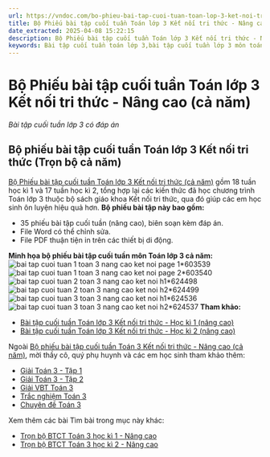 ```yaml
---
url: https://vndoc.com/bo-phieu-bai-tap-cuoi-tuan-toan-lop-3-ket-noi-tri-thuc-nang-cao-ca-nam-336163
title: Bộ Phiếu bài tập cuối tuần Toán lớp 3 Kết nối tri thức - Nâng cao (cả năm) - Bài tập cuối tuần lớp 3 có đáp án - VnDoc.com
date_extracted: 2025-04-08 15:22:15
description: Bộ Phiếu bài tập cuối tuần Toán lớp 3 Kết nối tri thức - Nâng cao (cả năm) cơ bản là bộ tài liệu giúp các thầy cô và phụ huynh có thể phụ đạo ôn tập cuối tuần cho các em thêm hiệu quả cao.
keywords: Bài tập cuối tuần toán lớp 3,bài tập cuối tuần lớp 3 môn toán,Bài tập cuối tuần lớp 3 môn Toán học kì 1,Bài tập cuối tuần lớp 3 môn Toán học kì 2,Bài tập cuối tuần lớp 3 môn Toán Kết nối tri thức cả năm,giải Toán lớp 3,giải bài tập toán 3,toán lớp 3 Kết nối tri thức,phiếu bài tập toán 3,Bài tập cuối tuần lớp 3 cả năm,Phiếu bài tập cuối tuần Toán lớp 3,Phiếu bài tập cuối tuần môn toán lớp 3 KNTT,Phiếu bài tập cuối tuần môn toán lớp 3 sách Kết nối tri thức
---
```


# Bộ Phiếu bài tập cuối tuần Toán lớp 3 Kết nối tri thức - Nâng cao \(cả năm\)
_Bài tập cuối tuần lớp 3 có đáp án_
## Bộ phiếu bài tập cuối tuần Toán lớp 3 Kết nối tri thức \(Trọn bộ cả năm\)
[Bộ Phiếu bài tập cuối tuần Toán lớp 3 Kết nối tri thức \(cả năm\)](<https://vndoc.com/bo-phieu-bai-tap-cuoi-tuan-toan-lop-3-ket-noi-tri-thuc-nang-cao-ca-nam-336163>) gồm 18 tuần học kì 1 và 17 tuần học kì 2, tổng hợp lại các kiến thức đã học chương trình Toán lớp 3 thuộc bộ  sách giáo khoa Kết nối tri thức, qua đó giúp các em học sinh ôn luyện hiệu quả hơn.
**Bộ phiếu bài tập này bao gồm:**
  * 35 phiếu bài tập cuối tuần \(nâng cao\), biên soạn kèm đáp án.
  * File Word có thể chỉnh sửa.
  * File PDF thuận tiện in trên các thiết bị di động.

**Minh họa bộ phiếu bài tập cuối tuần môn Toán lớp 3 cả năm:**
![bai tap cuoi tuan 1 toan 3 nang cao ket noi page 1*603539](https://i.vdoc.vn/data/image/2024/06/15/bai-tap-cuoi-tuan-1-toan-3-nang-cao-ket-noi-page-1.jpg)![bai tap cuoi tuan 1 toan 3 nang cao ket noi page 2*603540](https://i.vdoc.vn/data/image/2024/06/15/bai-tap-cuoi-tuan-1-toan-3-nang-cao-ket-noi-page-2.jpg)![bai tap cuoi tuan 2 toan 3 nang cao ket noi h1*624498](https://i.vdoc.vn/data/image/2024/08/23/bai-tap-cuoi-tuan-2-toan-3-nang-cao-ket-noi-h1.jpg)![bai tap cuoi tuan 2 toan 3 nang cao ket noi h2*624499](https://i.vdoc.vn/data/image/2024/08/23/bai-tap-cuoi-tuan-2-toan-3-nang-cao-ket-noi-h2.jpg)![bai tap cuoi tuan 3 toan 3 nang cao ket noi h1*624536](https://i.vdoc.vn/data/image/2024/08/23/bai-tap-cuoi-tuan-3-toan-3-nang-cao-ket-noi-h1.jpg)![bai tap cuoi tuan 3 toan 3 nang cao ket noi h2*624537](https://i.vdoc.vn/data/image/2024/08/23/bai-tap-cuoi-tuan-3-toan-3-nang-cao-ket-noi-h2.jpg)
**Tham khảo:**
  * [Bài tập cuối tuần Toán lớp 3 Kết nối tri thức - Học kì 1 \(nâng cao\)](<https://vndoc.com/bai-tap-cuoi-tuan-toan-lop-3-ket-noi-tri-thuc-hoc-ki-1-nang-cao-336160>)
  * [Bài tập cuối tuần Toán lớp 3 Kết nối tri thức - Học kì 2 \(nâng cao\)](<https://vndoc.com/bai-tap-cuoi-tuan-toan-lop-3-ket-noi-tri-thuc-hoc-ki-2-nang-cao-315334>)

Ngoài [Bộ phiếu bài tập cuối tuần Toán 3 Kết nối tri thức - Nâng cao \(cả năm\)](<https://vndoc.com/bo-phieu-bai-tap-cuoi-tuan-toan-lop-3-ket-noi-tri-thuc-nang-cao-ca-nam-336163>), mời thầy cô, quý phụ huynh và các em học sinh tham khảo thêm:
  * [Giải Toán 3 - Tập 1](<https://vndoc.com/toan-lop-3-kntt>)
  * [Giải Toán 3 - Tập 2](<https://vndoc.com/toan-lop-3-kntt-tap2>)
  * [Giải VBT Toán 3](<https://vndoc.com/vo-bai-tap-toan-lop-3-ket-noi-tri-thuc>)
  * [Trắc nghiệm Toán 3](<https://vndoc.com/trac-nghiem-toan-3-kntt>)
  * [Chuyên đề Toán 3](<https://vndoc.com/chuyen-de-toan-lop-3-sach-moi>)

Xem thêm các bài Tìm bài trong mục này khác:
  * [Trọn bộ BTCT Toán 3 học kì 1 - Nâng cao](</bai-tap-cuoi-tuan-toan-lop-3-ket-noi-tri-thuc-hoc-ki-1-nang-cao-336160>)
  * [Trọn bộ BTCT Toán 3 học kì 2 - Nâng cao](</bai-tap-cuoi-tuan-toan-lop-3-ket-noi-tri-thuc-hoc-ki-2-nang-cao-315334>)

